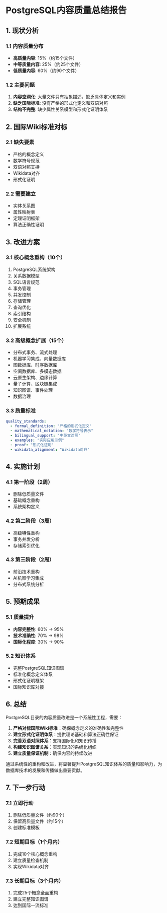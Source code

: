 # PostgreSQL内容质量总结报告

## 1. 现状分析

### 1.1 内容质量分布

- **高质量内容**: 15%（约15个文件）
- **中等质量内容**: 25%（约25个文件）
- **低质量内容**: 60%（约90个文件）

### 1.2 主要问题

1. **内容空洞化**: 大量文件只有抽象描述，缺乏具体定义和实例
2. **缺乏国际标准**: 没有严格的形式化定义和双语对照
3. **结构不完整**: 缺少属性关系模型和形式化证明体系

## 2. 国际Wiki标准对标

### 2.1 缺失要素

- 严格的概念定义
- 数学符号规范
- 双语对照支持
- Wikidata对齐
- 形式化证明

### 2.2 需要建立

- 实体关系图
- 属性映射表
- 定理证明框架
- 算法正确性证明

## 3. 改进方案

### 3.1 核心概念重构（10个）

1. PostgreSQL系统架构
2. 关系数据模型
3. SQL语言规范
4. 事务管理
5. 并发控制
6. 存储管理
7. 查询优化
8. 索引结构
9. 安全机制
10. 扩展系统

### 3.2 高级概念扩展（15个）

- 分布式事务、流式处理
- 机器学习集成、向量数据库
- 图数据库、时序数据库
- 空间数据库、多模态数据
- 云原生架构、边缘计算
- 量子计算、区块链集成
- 知识图谱、事件处理
- 数据治理

### 3.3 质量标准

```yaml
quality_standards:
  - formal_definition: "严格的形式化定义"
  - mathematical_notation: "数学符号表示"
  - bilingual_support: "中英文对照"
  - examples: "实际应用示例"
  - proof: "形式化证明"
  - wikidata_alignment: "Wikidata对齐"
```

## 4. 实施计划

### 4.1 第一阶段（2周）

- 删除低质量文件
- 基础概念重构
- 系统架构定义

### 4.2 第二阶段（3周）

- 高级特性重构
- 事务并发分析
- 存储索引优化

### 4.3 第三阶段（2周）

- 前沿技术重构
- AI机器学习集成
- 分布式系统分析

## 5. 预期成果

### 5.1 质量提升

- **内容完整性**: 60% → 95%
- **技术准确性**: 70% → 98%
- **国际化程度**: 30% → 90%

### 5.2 知识体系

- 完整PostgreSQL知识图谱
- 标准化概念定义体系
- 形式化证明框架
- 国际知识库对接

## 6. 总结

PostgreSQL目录的内容质量改进是一个系统性工程，需要：

1. **严格对标国际Wiki标准**：确保概念定义的准确性和完整性
2. **建立形式化证明体系**：提供理论基础和算法正确性保证
3. **完善双语对照体系**：支持国际化和知识传播
4. **构建知识图谱关系**：实现知识的系统化组织
5. **建立质量保证机制**：确保内容的持续改进

通过系统性的重构和改进，将显著提升PostgreSQL知识体系的质量和影响力，为数据库技术的发展和传播做出重要贡献。

## 7. 下一步行动

### 7.1 立即行动

1. 删除低质量文件（约90个）
2. 保留高质量文件（约15个）
3. 创建标准模板

### 7.2 短期目标（1个月内）

1. 完成10个核心概念重构
2. 建立质量检查机制
3. 实现Wikidata对齐

### 7.3 长期目标（3个月内）

1. 完成25个概念全面重构
2. 建立完整知识图谱
3. 达到国际一流标准
